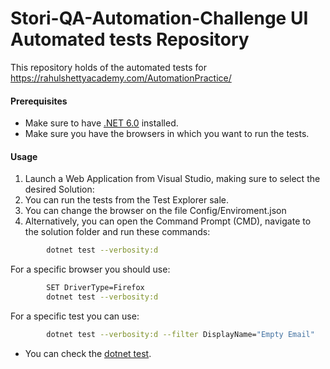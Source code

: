 # Stori-QA-Automation-Challenge UI Automated tests Repository

This repository holds of the automated tests for https://rahulshettyacademy.com/AutomationPractice/

#### Prerequisites

- Make sure to have [.NET 6.0](https://dotnet.microsoft.com/download/dotnet-core) installed.
- Make sure you have the browsers in which you want to run the tests.

#### Usage

1. Launch a Web Application from Visual Studio, making sure to select the desired Solution:
2. You can run the tests from the Test Explorer sale.
3. You can change the browser on the file Config/Enviroment.json
4. Alternatively, you can open the Command Prompt (CMD), navigate to the solution folder and run these commands:
```sh
        dotnet test --verbosity:d
```

For a specific browser you should use:
```sh
        SET DriverType=Firefox
        dotnet test --verbosity:d
```

For a specific test you can use:
```sh
        dotnet test --verbosity:d --filter DisplayName="Empty Email"
```
- You can check the [dotnet test](https://docs.microsoft.com/en-us/dotnet/core/tools/dotnet-test).
